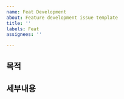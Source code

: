 ```yaml
---
name: Feat Development
about: Feature development issue template
title: ''
labels: Feat
assignees: ''

---
```


## 목적

## 세부내용
